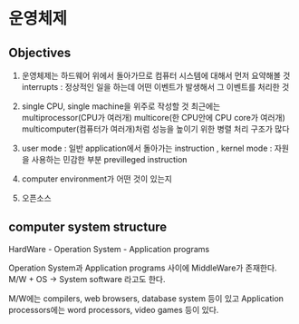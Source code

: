 # 운영체제

## Objectives

1. 운영체제는 하드웨어 위에서 돌아가므로 컴퓨터 시스템에 대해서 먼저 요약해볼 것
interrupts : 정상적인 일을 하는데 어떤 이벤트가 발생해서 그 이벤트를 처리한 것

2. single CPU, single machine을 위주로 작성할 것
최근에는 multiprocessor(CPU가 여러개) multicore(한 CPU안에 CPU core가 여러개) multicomputer(컴퓨터가 여러개)처럼 성능을 높이기 위한 병렬 처리 구조가 많다

3. user mode : 일반 application에서 돌아가는 instruction , kernel mode : 자원을 사용하는 민감한 부분 previlleged instruction 

4. computer environment가 어떤 것이 있는지

5. 오픈소스

## computer system structure

HardWare - Operation System - Application programs

Operation System과 Application programs 사이에 MiddleWare가 존재한다. 
M/W + OS -> System software 라고도 한다. 

M/W에는 compilers, web browsers, database system 등이 있고
Application processors에는 word processors, video games 등이 있다.
